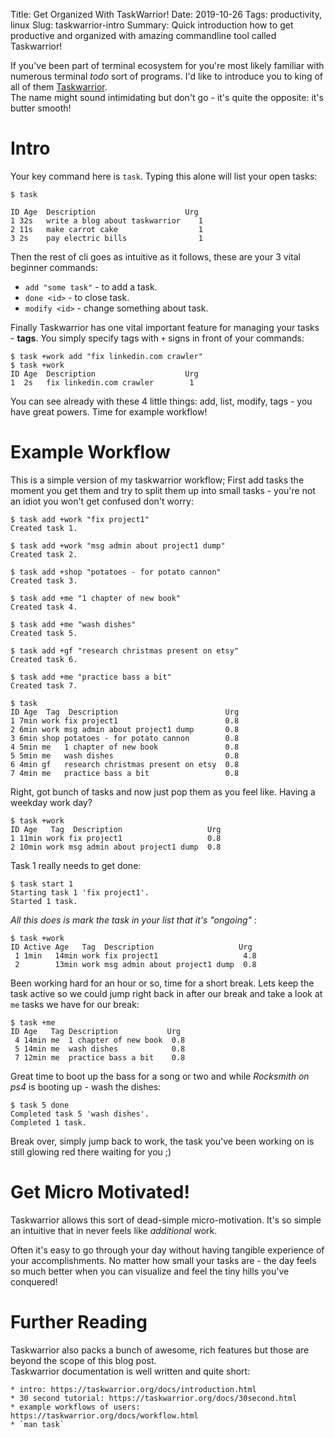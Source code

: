 Title: Get Organized With TaskWarrior!
Date: 2019-10-26
Tags: productivity, linux
Slug: taskwarrior-intro
Summary: Quick introduction how to get productive and organized with amazing commandline tool called Taskwarrior!

If you've been part of terminal ecosystem for you're most likely familiar with numerous terminal _todo_ sort of programs. I'd like to introduce you to king of all of them [Taskwarrior][taskwarrior].   
The name might sound intimidating but don't go - it's quite the opposite: it's butter smooth!  

# Intro

Your key command here is `task`. Typing this alone will list your open tasks:

    $ task 

    ID Age  Description                    Urg 
    1 32s   write a blog about taskwarrior    1
    2 11s   make carrot cake                  1
    3 2s    pay electric bills                1

Then the rest of cli goes as intuitive as it follows, these are your 3 vital beginner commands:

* `add "some task"` - to add a task.
* `done <id>` - to close task.
* `modify <id>` - change something about task.
    
Finally Taskwarrior has one vital important feature for managing your tasks - __tags__. You simply specify tags with `+` signs in front of your commands:

    $ task +work add "fix linkedin.com crawler"
    $ task +work 
    ID Age  Description                    Urg 
    1  2s   fix linkedin.com crawler        1

You can see already with these 4 little things: add, list, modify, tags - you have great powers. Time for example workflow!

# Example Workflow

This is a simple version of my taskwarrior workflow; First add tasks the moment you get them and try to split them up into small tasks - you're not an idiot you won't get confused don't worry:

```shell
$ task add +work "fix project1"
Created task 1.

$ task add +work "msg admin about project1 dump"
Created task 2.

$ task add +shop "potatoes - for potato cannon"
Created task 3.

$ task add +me "1 chapter of new book"
Created task 4.

$ task add +me "wash dishes"
Created task 5.

$ task add +gf "research christmas present on etsy"
Created task 6.

$ task add +me "practice bass a bit"
Created task 7.

$ task
ID Age  Tag  Description                        Urg 
1 7min work fix project1                        0.8
2 6min work msg admin about project1 dump       0.8
3 6min shop potatoes - for potato cannon        0.8
4 5min me   1 chapter of new book               0.8
5 5min me   wash dishes                         0.8
6 4min gf   research christmas present on etsy  0.8
7 4min me   practice bass a bit                 0.8 
```

Right, got bunch of tasks and now just pop them as you feel like. Having a weekday work day? 

    $ task +work
    ID Age   Tag  Description                   Urg 
    1 11min work fix project1                   0.8
    2 10min work msg admin about project1 dump  0.8
 
Task 1 really needs to get done: 

    $ task start 1
    Starting task 1 'fix project1'.
    Started 1 task.

_All this does is mark the task in your list that it's "ongoing"_ :
    
    $ task +work
    ID Active Age   Tag  Description                   Urg 
     1 1min   14min work fix project1                   4.8
     2        13min work msg admin about project1 dump  0.8  
     
 Been working hard for an hour or so, time for a short break. Lets keep the task active so we could jump right back in after our break and take a look at `me` tasks we have for our break:
    
    $ task +me 
    ID Age   Tag Description           Urg 
     4 14min me  1 chapter of new book  0.8    
     5 14min me  wash dishes            0.8
     7 12min me  practice bass a bit    0.8
     
Great time to boot up the bass for a song or two and while _Rocksmith on ps4_ is booting up - wash the dishes:

    $ task 5 done
    Completed task 5 'wash dishes'.
    Completed 1 task.
    
Break over, simply jump back to work, the task you've been working on is still glowing red there waiting for you ;)

# Get Micro Motivated!

Taskwarrior allows this sort of dead-simple micro-motivation. It's so simple an intuitive that in never feels like _additional_ work.

Often it's easy to go through your day without having tangible experience of your accomplishments. No matter how small your tasks are - the day feels so much better when you can visualize and feel the tiny hills you've conquered!

# Further Reading

Taskwarrior also packs a bunch of awesome, rich features but those are beyond the scope of this blog post.  
Taskwarrior documentation is well written and quite short:

    * intro: https://taskwarrior.org/docs/introduction.html
    * 30 second tutorial: https://taskwarrior.org/docs/30second.html
    * example workflows of users: https://taskwarrior.org/docs/workflow.html
    * `man task`


[taskwarrior]: https://taskwarrior.org/
